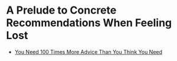 # A Prelude to Concrete Recommendations When Feeling Lost

* [You Need 100 Times More Advice Than You Think You Need](advice.md)

